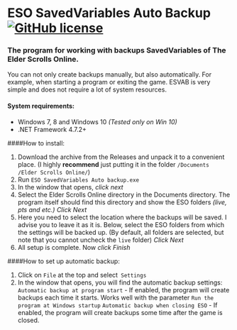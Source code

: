 
# ESO SavedVariables Auto Backup [![GitHub license](https://img.shields.io/github/license/FAR747/ESO_SavedVariables_Auto_Backup)](https://github.com/FAR747/ESO_SavedVariables_Auto_Backup/blob/master/LICENSE)
### The program for working with backups SavedVariables of The Elder Scrolls Online.
You can not only create backups manually, but also automatically. For example, when starting a program or exiting the game.
ESVAB is very simple and does not require a lot of system resources.

#### System requirements:

 - Windows 7, 8 and Windows 10 *(Tested only on Win 10)*
 - .NET Framework 4.7.2+

####How to install:

 1. Download the archive from the Releases and unpack it to a convenient place. (I highly **recommend** just putting it in the folder `/Documents /Elder Scrolls Online/`)
 2. Run `ESO SavedVariables Auto backup.exe`
 3. In the window that opens, *click next*
 4. Select the Elder Scrolls Online directory in the Documents directory. The program itself should find this directory and show the ESO folders *(live, pts and etc.)* *Click Next*
 5. Here you need to select the location where the backups will be saved. I advise you to leave it as it is.
Below, select the ESO folders from which the settings will be backed up. (By default, all folders are selected, but note that you cannot uncheck the `live` folder) *Click Next*
6. All setup is complete. Now *click Finish*

####How to set up automatic backup:

 1. Click on `File` at the top and select` Settings`
 2. In the window that opens, you will find the automatic backup settings:
  `Automatic backup at program start` - If enabled, the program will create backups each time it starts. Works well with the parameter `Run the program at Windows startup`
  `Automatic backup when closing ESO` - If enabled, the program will create backups some time after the game is closed.
